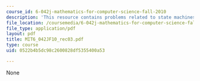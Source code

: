```yaml
---
course_id: 6-042j-mathematics-for-computer-science-fall-2010
description: 'This resource contains problems related to state machines. '
file_location: /coursemedia/6-042j-mathematics-for-computer-science-fall-2010/0522b4b5dc98c2600828df5355400a53_MIT6_042JF10_rec03.pdf
file_type: application/pdf
layout: pdf
title: MIT6_042JF10_rec03.pdf
type: course
uid: 0522b4b5dc98c2600828df5355400a53

---
```

None